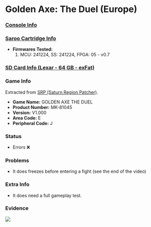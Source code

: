 # Golden Axe: The Duel (Europe)

### [Console Info](../../../../../Info/Consoles/VA13/README.md)

### [Saroo Cartridge Info](../../../../../Info/Cartridges/GuangzhouSanStarOnlineShop/1.6/README.md)

- <b>Firmwares Tested:</b>
  1. MCU: 241224, SS: 241224, FPGA: 05 - v0.7

### [SD Card Info (Lexar - 64 GB - exFat)](../../../../../Info/SdCards/Lexar/64GB/exfat/README.md)

### Game Info

Extracted from [SRP (Saturn Region Patcher)](https://segaxtreme.net/resources/saturn-region-patcher.81/download).

- <b>Game Name:</b> GOLDEN AXE THE DUEL
- <b>Product Number:</b> MK-81045
- <b>Version:</b> V1.000
- <b>Area Code:</b> E
- <b>Peripheral Code:</b> J

### Status

- Errors :x:

### Problems

- It does freezes before entering a fight (see the end of the video)

### Extra Info

- It does need a full gameplay test.

### Evidence

[![](https://img.youtube.com/vi/sHVn8J_XXKE/0.jpg)](https://www.youtube.com/watch?v=sHVn8J_XXKE)
